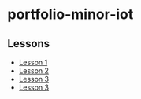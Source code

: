 # portfolio-minor-iot

## Lessons
* [Lesson 1](https://github.com/Tom284/portfolio-minor-iot/tree/main/Lesson%201)
* [Lesson 2](https://github.com/Tom284/portfolio-minor-iot/tree/main/Lesson%202)
* [Lesson 3](https://github.com/Tom284/portfolio-minor-iot/tree/main/Lesson%203)
* [Lesson 3](https://github.com/Tom284/portfolio-minor-iot/tree/main/Lesson%204)